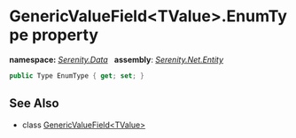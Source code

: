 # GenericValueField&lt;TValue&gt;.EnumType property
**namespace:** *[Serenity.Data](../../README.md#serenity.data-namespace)*   **assembly**: *[Serenity.Net.Entity](../../README.md)*

```csharp
public Type EnumType { get; set; }
```

## See Also

* class [GenericValueField&lt;TValue&gt;](../GenericValueField-1.md)